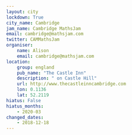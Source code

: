 ```yaml
---
layout: city                                           
lockdown: True
city_name: Cambridge                                                               
jam_name: Cambridge MathsJam
email: cambridge@mathsjam.com
twitter: CAMMathsJam
organiser:
    name: Alison
    email: cambridge@mathsjam.com
location:
    group: england
    pub_name: "The Castle Inn"
    description: " on Castle Hill"
    url: http://www.thecastleinncambridge.com
    lon: 0.1136
    lat: 52.2119
hiatus: False
hiatus_months:
    - 2020-03
changed_dates:
    - 2018-12-18
---
```

